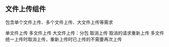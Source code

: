 ## 文件上传组件

包含单个文件上传、多个文件上传、大文件上传等需求

单文件上传
多文件上传
大文件上传：分包
取消上传
取消的请求重新上传
多文件统一上传时取消上传，重新上传时已上传的不需要再次上传